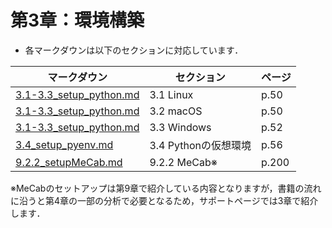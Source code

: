 # 第3章：環境構築

*   各マークダウンは以下のセクションに対応しています．

| マークダウン                                                 | セクション            | ページ |
| ------------------------------------------------------------ | --------------------- | ------ |
| [3.1-3.3_setup_python.md](file:////Users/tksakaki/Dropbox/%E8%AB%96%E6%96%87%E7%B3%BB/202108_%E3%83%86%E3%82%AD%E3%82%B9%E3%83%88%E3%82%A2%E3%83%8A%E3%83%AA%E3%83%86%E3%82%A3%E3%82%AF%E3%82%B9%E5%85%A5%E9%96%80/deploy/kspub_ds_text_analytics/Chapter03/3.1-3.3_setup_python.md#linux) | 3.1  Linux            | p.50   |
| [3.1-3.3_setup_python.md](file:////Users/tksakaki/Dropbox/%E8%AB%96%E6%96%87%E7%B3%BB/202108_%E3%83%86%E3%82%AD%E3%82%B9%E3%83%88%E3%82%A2%E3%83%8A%E3%83%AA%E3%83%86%E3%82%A3%E3%82%AF%E3%82%B9%E5%85%A5%E9%96%80/deploy/kspub_ds_text_analytics/Chapter03/3.1-3.3_setup_python.md#macos) | 3.2  macOS            | p.50   |
| [3.1-3.3_setup_python.md](file:////Users/tksakaki/Dropbox/%E8%AB%96%E6%96%87%E7%B3%BB/202108_%E3%83%86%E3%82%AD%E3%82%B9%E3%83%88%E3%82%A2%E3%83%8A%E3%83%AA%E3%83%86%E3%82%A3%E3%82%AF%E3%82%B9%E5%85%A5%E9%96%80/deploy/kspub_ds_text_analytics/Chapter03/3.1-3.3_setup_python.md#windows) | 3.3  Windows          | p.52   |
| [3.4_setup_pyenv.md](file:////Users/tksakaki/Dropbox/%E8%AB%96%E6%96%87%E7%B3%BB/202108_%E3%83%86%E3%82%AD%E3%82%B9%E3%83%88%E3%82%A2%E3%83%8A%E3%83%AA%E3%83%86%E3%82%A3%E3%82%AF%E3%82%B9%E5%85%A5%E9%96%80/deploy/kspub_ds_text_analytics/Chapter03/3.4_setup_pyenv.md) | 3.4  Pythonの仮想環境 | p.56   |
| [9.2.2_setupMeCab.md](file:////Users/tksakaki/Dropbox/%E8%AB%96%E6%96%87%E7%B3%BB/202108_%E3%83%86%E3%82%AD%E3%82%B9%E3%83%88%E3%82%A2%E3%83%8A%E3%83%AA%E3%83%86%E3%82%A3%E3%82%AF%E3%82%B9%E5%85%A5%E9%96%80/deploy/kspub_ds_text_analytics/Chapter03/9.2.2_setupMeCab.md) | 9.2.2  MeCab※         | p.200  |

※MeCabのセットアップは第9章で紹介している内容となりますが，書籍の流れに沿うと第4章の一部の分析で必要となるため，サポートページでは3章で紹介します．

